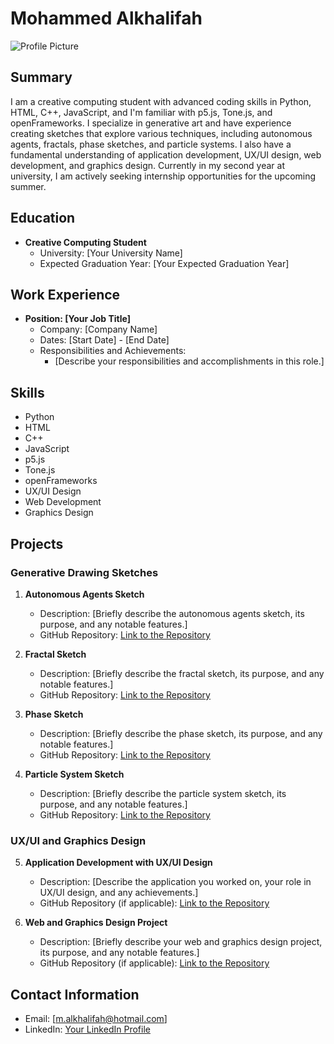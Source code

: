 # Mohammed Alkhalifah

![Profile Picture](URL-to-your-profile-picture.png)

## Summary

I am a creative computing student with advanced coding skills in Python, HTML, C++, JavaScript, and I'm familiar with p5.js, Tone.js, and openFrameworks. I specialize in generative art and have experience creating sketches that explore various techniques, including autonomous agents, fractals, phase sketches, and particle systems. I also have a fundamental understanding of application development, UX/UI design, web development, and graphics design. Currently in my second year at university, I am actively seeking internship opportunities for the upcoming summer.

## Education

- **Creative Computing Student**
  - University: [Your University Name]
  - Expected Graduation Year: [Your Expected Graduation Year]

## Work Experience

- **Position: [Your Job Title]**
  - Company: [Company Name]
  - Dates: [Start Date] - [End Date]
  - Responsibilities and Achievements:
    - [Describe your responsibilities and accomplishments in this role.]

## Skills

- Python
- HTML
- C++
- JavaScript
- p5.js
- Tone.js
- openFrameworks
- UX/UI Design
- Web Development
- Graphics Design

## Projects

### Generative Drawing Sketches

1. **Autonomous Agents Sketch**
   - Description: [Briefly describe the autonomous agents sketch, its purpose, and any notable features.]
   - GitHub Repository: [Link to the Repository]([URL-to-the-repository](https://doc.gold.ac.uk/~malkh001/autonomousAgents/index.html))

2. **Fractal Sketch**
   - Description: [Briefly describe the fractal sketch, its purpose, and any notable features.]
   - GitHub Repository: [Link to the Repository](URL-to-the-repository)

3. **Phase Sketch**
   - Description: [Briefly describe the phase sketch, its purpose, and any notable features.]
   - GitHub Repository: [Link to the Repository](URL-to-the-repository)

4. **Particle System Sketch**
   - Description: [Briefly describe the particle system sketch, its purpose, and any notable features.]
   - GitHub Repository: [Link to the Repository](URL-to-the-repository)

### UX/UI and Graphics Design

5. **Application Development with UX/UI Design**
   - Description: [Describe the application you worked on, your role in UX/UI design, and any achievements.]
   - GitHub Repository (if applicable): [Link to the Repository](URL-to-the-repository)

6. **Web and Graphics Design Project**
   - Description: [Briefly describe your web and graphics design project, its purpose, and any notable features.]
   - GitHub Repository (if applicable): [Link to the Repository](URL-to-the-repository)

## Contact Information

- Email: [m.alkhalifah@hotmail.com]
- LinkedIn: [Your LinkedIn Profile](URL-to-your-LinkedIn-profile)


